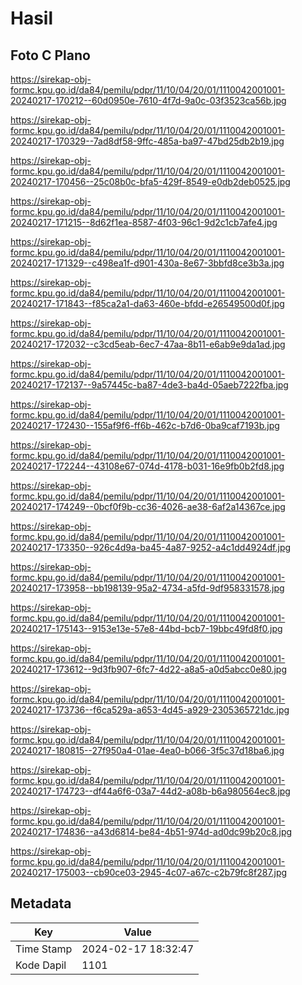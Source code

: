 # Hasil

## Foto C Plano

https://sirekap-obj-formc.kpu.go.id/da84/pemilu/pdpr/11/10/04/20/01/1110042001001-20240217-170212--60d0950e-7610-4f7d-9a0c-03f3523ca56b.jpg

https://sirekap-obj-formc.kpu.go.id/da84/pemilu/pdpr/11/10/04/20/01/1110042001001-20240217-170329--7ad8df58-9ffc-485a-ba97-47bd25db2b19.jpg

https://sirekap-obj-formc.kpu.go.id/da84/pemilu/pdpr/11/10/04/20/01/1110042001001-20240217-170456--25c08b0c-bfa5-429f-8549-e0db2deb0525.jpg

https://sirekap-obj-formc.kpu.go.id/da84/pemilu/pdpr/11/10/04/20/01/1110042001001-20240217-171215--8d62f1ea-8587-4f03-96c1-9d2c1cb7afe4.jpg

https://sirekap-obj-formc.kpu.go.id/da84/pemilu/pdpr/11/10/04/20/01/1110042001001-20240217-171329--c498ea1f-d901-430a-8e67-3bbfd8ce3b3a.jpg

https://sirekap-obj-formc.kpu.go.id/da84/pemilu/pdpr/11/10/04/20/01/1110042001001-20240217-171843--f85ca2a1-da63-460e-bfdd-e26549500d0f.jpg

https://sirekap-obj-formc.kpu.go.id/da84/pemilu/pdpr/11/10/04/20/01/1110042001001-20240217-172032--c3cd5eab-6ec7-47aa-8b11-e6ab9e9da1ad.jpg

https://sirekap-obj-formc.kpu.go.id/da84/pemilu/pdpr/11/10/04/20/01/1110042001001-20240217-172137--9a57445c-ba87-4de3-ba4d-05aeb7222fba.jpg

https://sirekap-obj-formc.kpu.go.id/da84/pemilu/pdpr/11/10/04/20/01/1110042001001-20240217-172430--155af9f6-ff6b-462c-b7d6-0ba9caf7193b.jpg

https://sirekap-obj-formc.kpu.go.id/da84/pemilu/pdpr/11/10/04/20/01/1110042001001-20240217-172244--43108e67-074d-4178-b031-16e9fb0b2fd8.jpg

https://sirekap-obj-formc.kpu.go.id/da84/pemilu/pdpr/11/10/04/20/01/1110042001001-20240217-174249--0bcf0f9b-cc36-4026-ae38-6af2a14367ce.jpg

https://sirekap-obj-formc.kpu.go.id/da84/pemilu/pdpr/11/10/04/20/01/1110042001001-20240217-173350--926c4d9a-ba45-4a87-9252-a4c1dd4924df.jpg

https://sirekap-obj-formc.kpu.go.id/da84/pemilu/pdpr/11/10/04/20/01/1110042001001-20240217-173958--bb198139-95a2-4734-a5fd-9df958331578.jpg

https://sirekap-obj-formc.kpu.go.id/da84/pemilu/pdpr/11/10/04/20/01/1110042001001-20240217-175143--9153e13e-57e8-44bd-bcb7-19bbc49fd8f0.jpg

https://sirekap-obj-formc.kpu.go.id/da84/pemilu/pdpr/11/10/04/20/01/1110042001001-20240217-173612--9d3fb907-6fc7-4d22-a8a5-a0d5abcc0e80.jpg

https://sirekap-obj-formc.kpu.go.id/da84/pemilu/pdpr/11/10/04/20/01/1110042001001-20240217-173736--f6ca529a-a653-4d45-a929-2305365721dc.jpg

https://sirekap-obj-formc.kpu.go.id/da84/pemilu/pdpr/11/10/04/20/01/1110042001001-20240217-180815--27f950a4-01ae-4ea0-b066-3f5c37d18ba6.jpg

https://sirekap-obj-formc.kpu.go.id/da84/pemilu/pdpr/11/10/04/20/01/1110042001001-20240217-174723--df44a6f6-03a7-44d2-a08b-b6a980564ec8.jpg

https://sirekap-obj-formc.kpu.go.id/da84/pemilu/pdpr/11/10/04/20/01/1110042001001-20240217-174836--a43d6814-be84-4b51-974d-ad0dc99b20c8.jpg

https://sirekap-obj-formc.kpu.go.id/da84/pemilu/pdpr/11/10/04/20/01/1110042001001-20240217-175003--cb90ce03-2945-4c07-a67c-c2b79fc8f287.jpg


## Metadata

| Key        | Value               |
| ---------- | ------------------- |
| Time Stamp | 2024-02-17 18:32:47 |
| Kode Dapil | 1101                |



